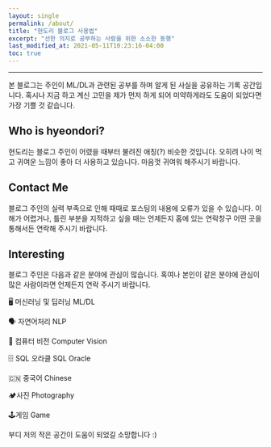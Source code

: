 ```yaml
---
layout: single
permalink: /about/
title: "현도리 블로그 사용법"
excerpt: "선한 의지로 공부하는 사람을 위한 소소한 동행"
last_modified_at: 2021-05-11T10:23:16-04:00
toc: true
---
```


------------------------------

본 블로그는 주인이 ML/DL과 관련된 공부를 하며 알게 된 사실을 공유하는 기록 공간입니다.
혹시나 지금 하고 계신 고민을 제가 먼저 하게 되어 미약하게라도 도움이 되었다면 가장 기쁠 것 같습니다.

## Who is hyeondori?


현도리는 블로그 주인이 어렸을 때부터 불려진 애칭(?) 비슷한 것입니다.
오히려 나이 먹고 귀여운 느낌이 좋아 더 사용하고 있습니다.
마음껏 귀여워 해주시기 바랍니다.

## Contact Me


블로그 주인의 실력 부족으로 인해 때때로 포스팅의 내용에 오류가 있을 수 있습니다.
이해가 어렵거나, 틀린 부분을 지적하고 싶을 때는 언제든지 홈에 있는 연락창구 어떤 곳을 통해서든 연락해 주시기 바랍니다.

## Interesting


블로그 주인은 다음과 같은 분야에 관심이 많습니다.
혹여나 본인이 같은 분야에 관심이 많은 사람이라면 언제든지 연락 주시기 바랍니다.

🖥️ 머신러닝 및 딥러닝 ML/DL

🗣️ 자연어처리 NLP

👀 컴퓨터 비전 Computer Vision

🗄️ SQL 오라클 SQL Oracle

🇨🇳 중국어 Chinese

🏕️사진 Photography

🕹️게임 Game

부디 저의 작은 공간이 도움이 되었길 소망합니다 :)